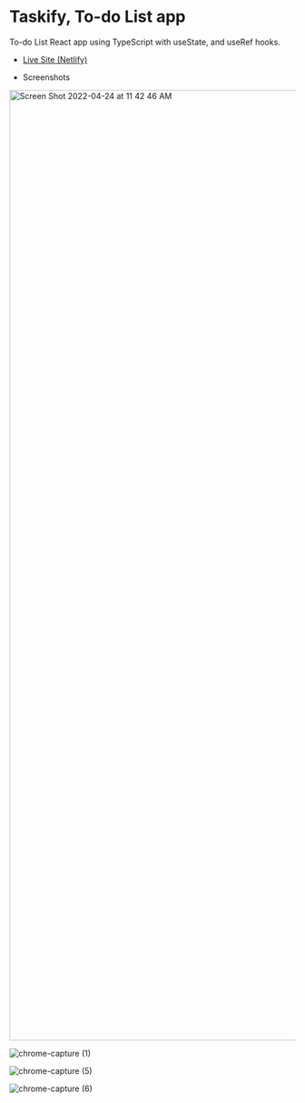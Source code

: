 # Taskify, To-do List app

To-do List React app using TypeScript with useState, and useRef hooks.

- [Live Site (Netlify)](https://taskify-todo-app-react-typescript.netlify.app/)

- Screenshots

<img width="1671" alt="Screen Shot 2022-04-24 at 11 42 46 AM" src="https://user-images.githubusercontent.com/42308135/164992164-993160f0-0b1e-4bdb-86d3-d85557829bbc.png">

![chrome-capture (1)](https://user-images.githubusercontent.com/42308135/164992186-d09c5cb0-6abd-4fec-8d71-f30cb6fe80b8.gif)

![chrome-capture (5)](https://user-images.githubusercontent.com/42308135/164992200-4076e86e-ba3c-4377-8e9f-53760ea3e7a8.gif)

![chrome-capture (6)](https://user-images.githubusercontent.com/42308135/164992211-f1cd7e11-d85d-442b-9ff2-0ec4d9694e09.gif)
